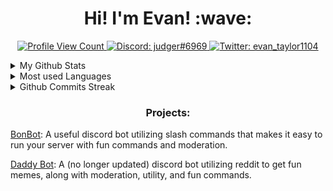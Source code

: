 <h1 align="center">Hi! I'm Evan! :wave:</h1>


<p align="center">
  <a href="https://github.com/eltaylor1104">
    <img src="https://api.ghprofile.me/view?username=eltaylor1104&style=flat-square" alt="Profile View Count"/>
  </a>
  <a href="https://discord.com/users/494010761782231042">
    <img src="https://img.shields.io/badge/Discord-judger%236969-%237289da?logo=discord&style=flat-square" alt="Discord: judger#6969"/>
  </a>
  <a href="https://twitter.com/evan_taylor1104">
    <img src="https://img.shields.io/badge/Twitter-evan_taylor1104-%231DA1F2?logo=twitter&style=flat-square" alt="Twitter: evan_taylor1104"/>
  </a>
</p>
<details>
  <summary> My Github Stats </summary>
  <p align="center">
  <a href="https://github.com/eltaylor1104">
    <img src="https://github-readme-stats.vercel.app/api?username=eltaylor1104&count_private=true&show_icons=true&hide=stars,prs&theme=radical&hide_border=true&custom_title=Evan%27s%20GitHub%20Stats" alt="GitHub Stats"/>
  </a>
</p>
</details>
<details>
    <summary> Most used Languages</summary>
  <p align="center">
  <a href="https://github.com/eltaylor1104">
    <img src="https://github-readme-stats.vercel.app/api/top-langs/?username=eltaylor1104&layout=compact&theme=tokyonight"/>
    </a>
</p>
</details>
<details>
    <summary> Github Commits Streak</summary>
  <p align="center>
  <a href="https://github.com/eltaylor1104">
    <img src = "https://github-readme-streak-stats.herokuapp.com/?user=eltaylor1104&theme=blue-green"/>
                                                                                                     </a>
                                                                                                     </p>
</details>


<h3 align="center">Projects:</h3>
  
[BonBot](https://dsc.gg/bonbot): A useful discord bot utilizing slash commands that makes it easy to run your server with fun commands and moderation.
 
[Daddy Bot](https://dsc.gg/daddybot): A (no longer updated) discord bot utilizing reddit to get fun memes, along with moderation, utility, and fun commands.


